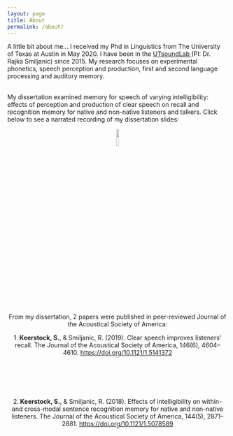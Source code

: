 ```yaml
---
layout: page
title: About
permalink: /about/
---
```

A little bit about me...
I received my Phd in Linguistics from The University of Texas at Austin in May 2020. I have been in the <a href="https://utsoundlab.wordpress.com/"> UTsoundLab </a> (PI: Dr. Rajka Smiljanic) since 2015. 
My research focuses on experimental phonetics, speech perception and production, first and second language processing and auditory memory. 

<br>My dissertation examined memory for speech of varying intelligibility: effects of perception and production of clear speech on recall and recognition memory for native and non-native listeners and talkers. Click below to see a narrated recording of my dissertation slides:
<center> <a href="https://www.youtube.com/watch?v=gori8gyUX-s"> <img src="https://skrstck.github.io/images/icons/youtube_icon.png" style="width:10%;"></a><center>

<br> From my dissertation, 2 papers were published in peer-reviewed Journal of the Acoustical Society of America:

<div>1.<b> Keerstock, S.</b>, & Smiljanic, R. (2019). Clear speech improves listeners’ recall. The Journal of the Acoustical Society of America, 146(6), 4604–4610. 
  <a href="https://doi.org/10.1121/1.5141372">https://doi.org/10.1121/1.5141372</a>
<br> <a href="https://skrstck.github.io/published/2019_Keerstock_Smiljanic.pdf" >
  <img src="https://skrstck.github.io/images/icons/arrows.png" alt="download" style="width:2%;">
</a>
</div>

<div>
  <br>2.<b> Keerstock, S.</b>, & Smiljanic, R. (2018). Effects of intelligibility on within- and cross-modal sentence recognition memory for native and non-native listeners. The Journal of the Acoustical Society of America, 144(5), 2871–2881. 
  <a href="https://doi.org/10.1121/1.5078589">https://doi.org/10.1121/1.5078589</a>
<br><a href="https://skrstck.github.io/published/2018_Keerstock_Smiljanic.pdf" >
  <img src="https://skrstck.github.io/images/icons/arrows.png" alt="download" style="width:2%;">
</a>
</div>
